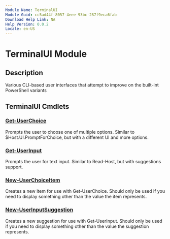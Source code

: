 ```yaml
---
Module Name: TerminalUI
Module Guid: cc5ad44f-8057-4eee-93bc-287f9eca6fab
Download Help Link: NA
Help Version: 0.0.2
Locale: en-US
---
```


# TerminalUI Module
## Description
Various CLI-based user interfaces that attempt to improve on the built-int PowerShell variants

## TerminalUI Cmdlets
### [Get-UserChoice](Get-UserChoice.md)
Prompts the user to choose one of multiple options. Similar to $Host.UI.PromptForChoice, but with a different UI and more options.

### [Get-UserInput](Get-UserInput.md)
Prompts the user for text input. Similar to Read-Host, but with suggestions support.

### [New-UserChoiceItem](New-UserChoiceItem.md)
Creates a new item for use with Get-UserChoice. Should only be used if you need to display something other than the value the item represents.

### [New-UserInputSuggestion](New-UserInputSuggestion.md)
Creates a new suggestion for use with Get-UserInput. Should only be used if you need to display something other than the value the suggestion represents.


